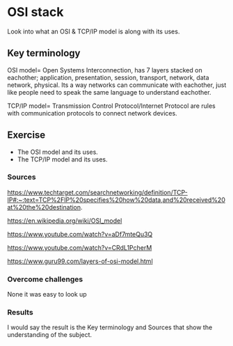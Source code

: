 # OSI stack
Look into what an OSI & TCP/IP model is along with its uses.

## Key terminology
OSI model= Open Systems Interconnection, has 7 layers stacked on eachother; application, presentation, session, transport, network, data network, physical. Its a way networks can communicate with eachother, just like people need to speak the same language to understand eachother.

TCP/IP model= Transmission Control Protocol/Internet Protocol are rules with communication protocols to connect network devices.

## Exercise
- The OSI model and its uses.
- The TCP/IP model and its uses.

### Sources
https://www.techtarget.com/searchnetworking/definition/TCP-IP#:~:text=TCP%2FIP%20specifies%20how%20data,and%20received%20at%20the%20destination.

https://en.wikipedia.org/wiki/OSI_model

https://www.youtube.com/watch?v=aDf7mteQu3Q

https://www.youtube.com/watch?v=CRdL1PcherM

https://www.guru99.com/layers-of-osi-model.html

### Overcome challenges
None it was easy to look up

### Results
I would say the result is the Key terminology and Sources that show the understanding of the subject.
